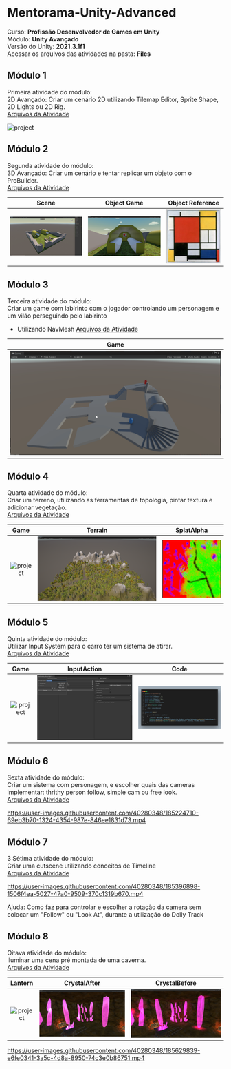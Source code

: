 # Mentorama-Unity-Advanced

Curso: **Profissão Desenvolvedor de Games em Unity**<br/>
Módulo: **Unity Avançado**<br/>
Versão do Unity: **2021.3.1f1**<br/>
Acessar os arquivos das atividades na pasta: **Files**

## Módulo 1

Primeira atividade do módulo:<br/>
2D Avançado: Criar um cenário 2D utilizando Tilemap Editor, Sprite Shape, 2D Lights ou 2D Rig.<br/>
[Arquivos da Atividade](https://github.com/AlanLee1/Mentorama-Unity-Advanced/tree/main/Files/Module1)

<img src="/Files/Module1/Game.gif" alt="project"/>

<!-- Ajuda: Apesar de desmarcar a opção "has exit time", como fazer que o translate e o animator fiquem sincronizados? -->

## Módulo 2

Segunda atividade do módulo:<br/>
3D Avançado: Criar um cenário e tentar replicar um objeto com o ProBuilder.<br/>
[Arquivos da Atividade](https://github.com/AlanLee1/Mentorama-Unity-Advanced/tree/main/Files/Module2)

| Scene | Object Game | Object Reference |
| :----: | :----: | :----: |
| <img src="/Files/Module2/Game.PNG" alt="project"/> | <img src="/Files/Module2/ObjectGame.PNG" alt="project"/> | <img src="/Files/Module2/ObjectReference.PNG" alt="project"/> |

## Módulo 3

Terceira atividade do módulo:<br/>
Criar um game com labirinto com o jogador controlando um personagem e um vilão perseguindo pelo labirinto
- Utilizando NavMesh
[Arquivos da Atividade](https://github.com/AlanLee1/Mentorama-Unity-Advanced/tree/main/Files/Module3)

| Game |
| :----: |
| <img src="/Files/Module3/Game.gif" alt="project"/> |

## Módulo 4

Quarta atividade do módulo:<br/>
Criar um terreno, utilizando as ferramentas de topologia, pintar textura e adicionar vegetação.<br/>
[Arquivos da Atividade](https://github.com/AlanLee1/Mentorama-Unity-Advanced/tree/main/Files/Module4)

| Game | Terrain | SplatAlpha |
| :----: | :----: | :----: |
| <img src="/Files/Module4/Game.gif" alt="project"/> | <img src="/Files/Module4/Terrain.PNG" alt="project"/> | <img src="/Files/Module4/SplatAlpha.PNG" alt="project"/> |

## Módulo 5

Quinta atividade do módulo:<br/>
Utilizar Input System para o carro ter um sistema de atirar.<br/>
[Arquivos da Atividade](https://github.com/AlanLee1/Mentorama-Unity-Advanced/tree/main/Files/Module5)

| Game | InputAction | Code |
| :----: | :----: | :----: |
| <img src="/Files/Module5/Game.gif" alt="project"/> | <img src="/Files/Module5/InputAction.png" alt="project"/> | <img src="/Files/Module5/Code.png" alt="project"/> |

## Módulo 6

Sexta atividade do módulo:<br/>
Criar um sistema com personagem, e escolher quais das cameras implementar: thrithy person follow, simple cam ou free look.<br/>
[Arquivos da Atividade](https://github.com/AlanLee1/Mentorama-Unity-Advanced/tree/main/Files/Module6)

https://user-images.githubusercontent.com/40280348/185224710-69eb3b70-1324-4354-987e-846ee1831d73.mp4

## Módulo 7
3
Sétima atividade do módulo:<br/>
Criar uma cutscene utilizando conceitos de Timeline<br/>
[Arquivos da Atividade](https://github.com/AlanLee1/Mentorama-Unity-Advanced/tree/main/Files/Module7)

https://user-images.githubusercontent.com/40280348/185396898-1506f4ea-5027-47a0-9509-370c1319b670.mp4

Ajuda: Como faz para controlar e escolher a rotação da camera sem colocar um "Follow" ou "Look At", durante a utilização do Dolly Track

## Módulo 8

Oitava atividade do módulo:<br/>
Iluminar uma cena pré montada de uma caverna.<br/>
[Arquivos da Atividade](https://github.com/AlanLee1/Mentorama-Unity-Advanced/tree/main/Files/Module8)

| Lantern | CrystalAfter | CrystalBefore |
| :----: | :----: | :----: |
| <img src="/Files/Module8/Lantern.gif" alt="project"/> | <img src="/Files/Module8/CrystalAfter.PNG" alt="project"/> | <img src="/Files/Module8/CrystalBefore.PNG" alt="project"/> |

https://user-images.githubusercontent.com/40280348/185629839-e6fe0341-3a5c-4d8a-8950-74c3e0b86751.mp4
